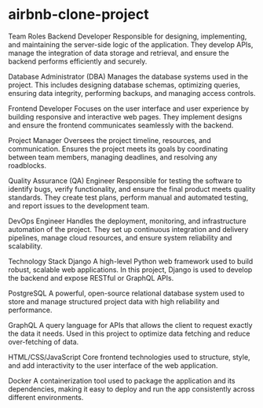 # airbnb-clone-project
Team Roles
Backend Developer
Responsible for designing, implementing, and maintaining the server-side logic of the application. They develop APIs, manage the integration of data storage and retrieval, and ensure the backend performs efficiently and securely.

Database Administrator (DBA)
Manages the database systems used in the project. This includes designing database schemas, optimizing queries, ensuring data integrity, performing backups, and managing access controls.

Frontend Developer
Focuses on the user interface and user experience by building responsive and interactive web pages. They implement designs and ensure the frontend communicates seamlessly with the backend.

Project Manager
Oversees the project timeline, resources, and communication. Ensures the project meets its goals by coordinating between team members, managing deadlines, and resolving any roadblocks.

Quality Assurance (QA) Engineer
Responsible for testing the software to identify bugs, verify functionality, and ensure the final product meets quality standards. They create test plans, perform manual and automated testing, and report issues to the development team.

DevOps Engineer
Handles the deployment, monitoring, and infrastructure automation of the project. They set up continuous integration and delivery pipelines, manage cloud resources, and ensure system reliability and scalability.

Technology Stack
Django
A high-level Python web framework used to build robust, scalable web applications. In this project, Django is used to develop the backend and expose RESTful or GraphQL APIs.

PostgreSQL
A powerful, open-source relational database system used to store and manage structured project data with high reliability and performance.

GraphQL
A query language for APIs that allows the client to request exactly the data it needs. Used in this project to optimize data fetching and reduce over-fetching of data.

HTML/CSS/JavaScript
Core frontend technologies used to structure, style, and add interactivity to the user interface of the web application.

Docker
A containerization tool used to package the application and its dependencies, making it easy to deploy and run the app consistently across different environments.

